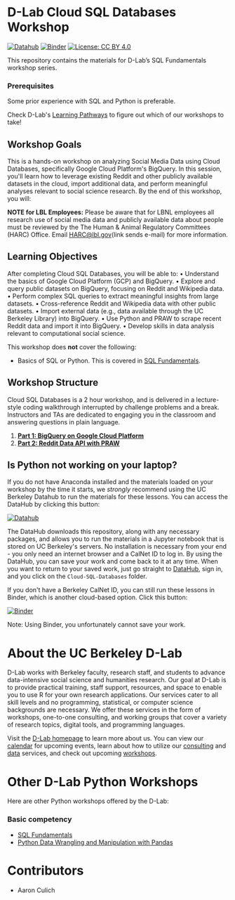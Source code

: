 # D-Lab Cloud SQL Databases Workshop

[![Datahub](https://img.shields.io/badge/launch-datahub-blue)](http://dlab.datahub.berkeley.edu/hub/user-redirect/git-pull?repo=https%3A%2F%2Fgithub.com%2Fdlab-berkeley%2FCloud-SQL-Databases&urlpath=lab%2Ftree%2FCloud-SQL-Databases%2F) [![Binder](https://mybinder.org/badge_logo.svg)](https://mybinder.org/v2/gh/dlab-berkeley/Cloud-SQL-Databases/HEAD) [![License: CC BY 4.0](https://img.shields.io/badge/License-CC_BY_4.0-lightgrey.svg)](https://creativecommons.org/licenses/by/4.0/)

This repository contains the materials for D-Lab’s SQL Fundamentals workshop series. 

### Prerequisites
Some prior experience with SQL and Python is preferable.

Check D-Lab's [Learning Pathways](https://dlab-berkeley.github.io/dlab-workshops/python_path.html) to figure out which of our workshops to take!


## Workshop Goals

This is a hands-on workshop on analyzing Social Media Data using Cloud Databases, specifically Google Cloud Platform's BigQuery. In this session, you'll learn how to leverage existing Reddit and other publicly available datasets in the cloud, import additional data, and perform meaningful analyses relevant to social science research. By the end of this workshop, you will:

**NOTE for LBL Employees:** Please be aware that for LBNL employees all research use of social media data and publicly available data about people must be reviewed by the The Human & Animal Regulatory Committees (HARC) Office. Email HARC@lbl.gov(link sends e-mail) for more information.

## Learning Objectives

After completing Cloud SQL Databases, you will be able to:
• Understand the basics of Google Cloud Platform (GCP) and BigQuery.
• Explore and query public datasets on BigQuery, focusing on Reddit and Wikipedia data.
• Perform complex SQL queries to extract meaningful insights from large datasets.
• Cross-reference Reddit and Wikipedia data with other public datasets.
• Import external data (e.g., data available through the UC Berkeley Library) into BigQuery.
• Use Python and PRAW to scrape recent Reddit data and import it into BigQuery.
• Develop skills in data analysis relevant to computational social science.
    
This workshop does **not** cover the following:
- Basics of SQL or Python. This is covered in [SQL Fundamentals](https://github.com/dlab-berkeley/SQL-Fundamentals/).

## Workshop Structure

Cloud SQL Databases is a 2 hour workshop, and is delivered in a lecture-style coding walkthrough interrupted by challenge problems and a break. Instructors and TAs are dedicated to engaging you in the classroom and answering questions in plain language.

1. **[Part 1: BigQuery on Google Cloud Platform](BigQuery-GCP.ipynb)**
2. **[Part 2: Reddit Data API with PRAW](Praw-Reddit.ipynb)**


## Is Python not working on your laptop?

If you do not have Anaconda installed and the materials loaded on your workshop by the time it starts, we *strongly* recommend using the UC Berkeley Datahub to run the materials for these lessons. You can access the DataHub by clicking this button:

[![Datahub](https://img.shields.io/badge/launch-datahub-blue)](http://dlab.datahub.berkeley.edu/hub/user-redirect/git-pull?repo=https%3A%2F%2Fgithub.com%2Fdlab-berkeley%2FCloud-SQL-Databases&urlpath=lab%2Ftree%2FCloud-SQL-Databases%2F)

The DataHub downloads this repository, along with any necessary packages, and allows you to run the materials in a Jupyter notebook that is stored on UC Berkeley's servers. No installation is necessary from your end - you only need an internet browser and a CalNet ID to log in. By using the DataHub, you can save your work and come back to it at any time. When you want to return to your saved work, just go straight to [DataHub](https://datahub.berkeley.edu), sign in, and you click on the `Cloud-SQL-Databases` folder.

If you don't have a Berkeley CalNet ID, you can still run these lessons in Binder, which is another cloud-based option. Click this button:

[![Binder](https://mybinder.org/badge_logo.svg)](https://mybinder.org/v2/gh/dlab-berkeley/Cloud-SQL-Databases/HEAD)

Note: Using Binder, you unfortunately cannot save your work.

# About the UC Berkeley D-Lab

D-Lab works with Berkeley faculty, research staff, and students to advance data-intensive social science and humanities research. Our goal at D-Lab is to provide practical training, staff support, resources, and space to enable you to use R for your own research applications. Our services cater to all skill levels and no programming, statistical, or computer science backgrounds are necessary. We offer these services in the form of workshops, one-to-one consulting, and working groups that cover a variety of research topics, digital tools, and programming languages.  

Visit the [D-Lab homepage](https://dlab.berkeley.edu/) to learn more about us. You can view our [calendar](https://dlab.berkeley.edu/events/calendar) for upcoming events, learn about how to utilize our [consulting](https://dlab.berkeley.edu/consulting) and [data](https://dlab.berkeley.edu/data) services, and check out upcoming [workshops](https://dlab.berkeley.edu/events/workshops).

# Other D-Lab Python Workshops

Here are other Python workshops offered by the D-Lab:

### Basic competency

* [SQL Fundamentals](https://github.com/dlab-berkeley/Cloud-SQL-Databases/)
* [Python Data Wrangling and Manipulation with Pandas](https://dlab.berkeley.edu/events/python-data-wrangling-and-manipulation-pandas/2024-10-10)

# Contributors
* Aaron Culich